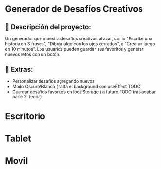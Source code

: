 # Generador de Desafíos Creativos

## 📌 Descripción del proyecto:

Un generador que muestra desafíos creativos al azar, como "Escribe una historia en 3 frases", "Dibuja algo con los ojos cerrados", o "Crea un juego en 10 minutos". Los usuarios pueden guardar sus favoritos y generar nuevos retos con un botón.

## 📌 Extras:

- Personalizar desafíos agregando nuevos
- Modo Oscuro/Blanco ( falta el background con useEffect TODO)
- Guardar desafíos favoritos en localStorage ( a futuro TODO tras acabar parte 2 Teoria)

# Escritorio

# Tablet

# Movil
